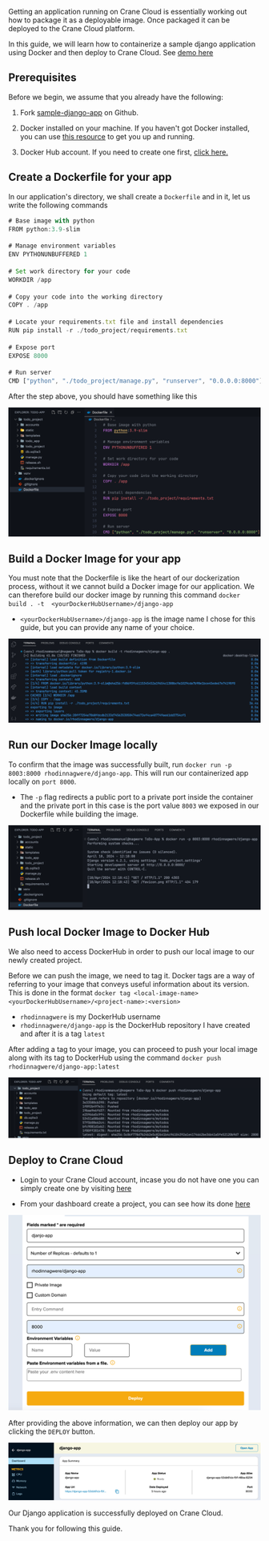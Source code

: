 Getting an application running on Crane Cloud is essentially working out how to package it as a deployable image. Once packaged it can be deployed to the Crane Cloud platform.

In this guide, we will learn how to containerize a sample django application using Docker and then deploy to Crane Cloud. See [demo here](https://django-app-53db61cb-f5f1-48ba-8294.cranecloud.io)

## Prerequisites

Before we begin, we assume that you already have the following:

1. Fork [sample-django-app](https://github.com/crane-cloud-Apps/sample-django-app) on Github.

2. Docker installed on your machine. If you haven't got Docker installed, you can use [this resource](https://docs.docker.com/get-docker/) to get you up and running.

3. Docker Hub account. If you need to create one first, [click here.](https://hub.docker.com/signup)

## Create a Dockerfile for your app

In our application's directory, we shall create a `Dockerfile` and in it, let us write the following commands

```js
# Base image with python
FROM python:3.9-slim

# Manage environment variables
ENV PYTHONUNBUFFERED 1

# Set work directory for your code
WORKDIR /app

# Copy your code into the working directory
COPY . /app

# Locate your requirements.txt file and install dependencies
RUN pip install -r ./todo_project/requirements.txt

# Expose port
EXPOSE 8000

# Run server
CMD ["python", "./todo_project/manage.py", "runserver", "0.0.0.0:8000"]
```

After the step above, you should have something like this

![](../img/djangoDockerfile.png)

## Build a Docker Image for your app

You must note that the Dockerfile is like the heart of our dockerization process, without it we cannot build a Docker image for our application. We can therefore build our docker image by running this command `docker build . -t  <yourDockerHubUsername>/django-app`

- `<yourDockerHubUsername>/django-app` is the image name I chose for this guide, but you can provide any name of your choice.

![](../img/djangoBuild.png)

## Run our Docker Image locally

To confirm that the image was successfully built, run `docker run -p 8003:8000 rhodinnagwere/django-app`. This will run our containerized app locally on `port 8000`.

- The `-p` flag redirects a public port to a private port inside the container and the private port in this case is the port value `8003` we exposed in our Dockerfile while building the image.

![](../img/djangoRun.png)

## Push local Docker Image to Docker Hub

We also need to access DockerHub in order to push our local image to our newly created project.

Before we can push the image, we need to tag it. Docker tags are a way of referring to your image that conveys useful information about its version. This is done in the format `docker tag <local-image-name> <yourDockerHubUsername>/<project-name>:<version>`

- `rhodinnagwere` is my DockerHub username
- `rhodinnagwere/django-app` is the DockerHub repository I have created and after it is a tag `latest`

After adding a tag to your image, you can proceed to push your local image along with its tag to DockerHub using the command `docker push rhodinnagwere/django-app:latest`

![](../img/djangoPush.png)

## Deploy to Crane Cloud

- Login to your Crane Cloud account, incase you do not have one you can simply create one by visiting [here](../authentication/registration.md)

- From your dashboard create a project, you can see how its done [here](../projects/projects.md)

![](../img/djangoDeploy.png)

After providing the above information, we can then deploy our app by clicking the `DEPLOY` button.

![](../img/djangoSuccess.png)

Our Django application is successfully deployed on Crane Cloud.

Thank you for following this guide.
